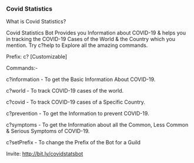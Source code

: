 ### Covid Statistics

What is Covid Statistics?

Covid Statistics Bot Provides you Information about COVID-19 & helps you in tracking the COVID-19 Cases of the World & the Country which you mention. Try c?help to Explore all the amazing commands. 

Prefix: c? [Customizable]

Commands:-

c?information - To get the Basic Information About COVID-19.

c?world - To track COVID-19 cases of the world.

c?covid <country name> - To track COVID-19 cases of a Specific Country.

c?prevention -  To get the Information to prevent COVID-19.

c?symptoms - To get the Information about all the Common, Less Common & Serious 
Symptoms of COVID-19.

c?setPrefix - To change the Prefix of the Bot for a Guild

Invite: http://bit.ly/covidstatsbot
